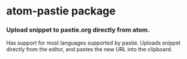 # atom-pastie package

### Upload snippet to pastie.org directly from atom.

Has support for most languages supported by pastie.
Uploads snippet directly from the editor, and pastes the new URL into the clipboard.
